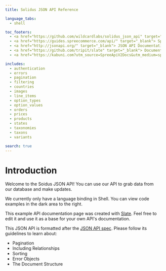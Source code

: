 ```yaml
---
title: Solidus JSON API Reference

language_tabs:
  - shell

toc_footers:
  - <a href="https://github.com/wildcardlabs/solidus_json_api" target="_blank"> Source Code </a>
  - <a href="https://guides.spreecommerce.com/api/" target="_blank"> Spree API Documentation </a>
  - <a href="http://jsonapi.org/" target="_blank"> JSON API Documentation </a>
  - <a href="https://github.com/tripit/slate" target="_blank"> Documentation Powered by Slate </a>
  - <a href="https://kabuni.com?utm_source=SpreeApiV2Docs&utm_medium=sponsor&utm_campaign=opensource"> Kabuni, Proud Sponsor </a>

includes:
  - authentication
  - errors
  - pagination
  - filtering
  - countries
  - images
  - line_items
  - option_types
  - option_values
  - orders
  - prices
  - products
  - states
  - taxonomies
  - taxons
  - variants

search: true
---
```


# Introduction

Welcome to the Soidus JSON API!
You can use our API to grab data from our database and make updates.

We currently only have a language binding in Shell.
You can view code examples in the dark area to the right.

This example API documentation page was created with [Slate](http://github.com/tripit/slate).
Feel free to edit it and use it as a base for your own API's documentation.

This JSON API is formatted after the [JSON API spec](http://jsonapi.org).
Please follow its guidelines to learn about:

- Pagination
- Including Relationships
- Sorting
- Error Objects
- The Document Structure
